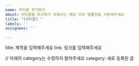 ```yaml
---
name: 아티클 추가하기
about: 아티클을 추가하기 위해서는 해당 이슈 템플릿을 사용해주세요
title: "[아티클] "
labels: ''
assignees: ''

---
```


title: 제목을 입력해주세요
link: 링크를 입력해주세요

// 아래의 category는 수정하지 말아주세요
category: 새로 등록된 글
